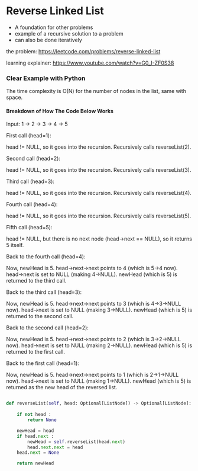 # Reverse Linked List

- A foundation for other problems
- example of a recursive solution to a problem
- can also be done iteratively

the problem:
https://leetcode.com/problems/reverse-linked-list

learning explainer:
https://www.youtube.com/watch?v=G0_I-ZF0S38

### Clear Example with Python

The time complexity is O(N) for the number of nodes in the list, same with space.

#### Breakdown of How The Code Below Works

Input: 1 -> 2 -> 3 -> 4 -> 5

First call (head=1):

  head != NULL, so it goes into the recursion.
  Recursively calls reverseList(2).

Second call (head=2):

  head != NULL, so it goes into the recursion.
  Recursively calls reverseList(3).

Third call (head=3):

  head != NULL, so it goes into the recursion.
  Recursively calls reverseList(4).

Fourth call (head=4):

  head != NULL, so it goes into the recursion.
  Recursively calls reverseList(5).

Fifth call (head=5):

  head != NULL, but there is no next node (head->next == NULL), so it returns 5 itself.

Back to the fourth call (head=4):

  Now, newHead is 5.
  head->next->next points to 4 (which is 5->4 now).
  head->next is set to NULL (making 4->NULL).
  newHead (which is 5) is returned to the third call.
  
Back to the third call (head=3):

  Now, newHead is 5.
  head->next->next points to 3 (which is 4->3->NULL now).
  head->next is set to NULL (making 3->NULL).
  newHead (which is 5) is returned to the second call.

Back to the second call (head=2):

  Now, newHead is 5.
  head->next->next points to 2 (which is 3->2->NULL now).
  head->next is set to NULL (making 2->NULL).
  newHead (which is 5) is returned to the first call.

Back to the first call (head=1):

  Now, newHead is 5.
  head->next->next points to 1 (which is 2->1->NULL now).
  head->next is set to NULL (making 1->NULL).
  newHead (which is 5) is returned as the new head of the reversed list.

```python

def reverseList(self, head: Optional[ListNode]) -> Optional[ListNode]:
    
    if not head :
        return None

    newHead = head
    if head.next :
        newHead = self.reverseList(head.next)
        head.next.next = head
    head.next = None    

    return newHead    

```
